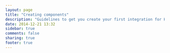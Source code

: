 ```yaml
---
layout: page
title: "Creating components"
description: "Guidelines to get you create your first integration for Home Assistant."
date: 2014-12-21 13:32
sidebar: true
comments: false
sharing: true
footer: true
---
```


<script>
window.location = 'https://developers.home-assistant.io/docs/en/creating_component_index.html';
</script>